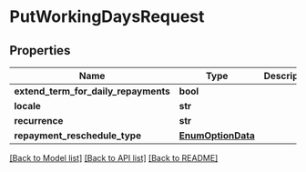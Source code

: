 # PutWorkingDaysRequest

## Properties
Name | Type | Description | Notes
------------ | ------------- | ------------- | -------------
**extend_term_for_daily_repayments** | **bool** |  | [optional] 
**locale** | **str** |  | [optional] 
**recurrence** | **str** |  | [optional] 
**repayment_reschedule_type** | [**EnumOptionData**](EnumOptionData.md) |  | [optional] 

[[Back to Model list]](../README.md#documentation-for-models) [[Back to API list]](../README.md#documentation-for-api-endpoints) [[Back to README]](../README.md)


